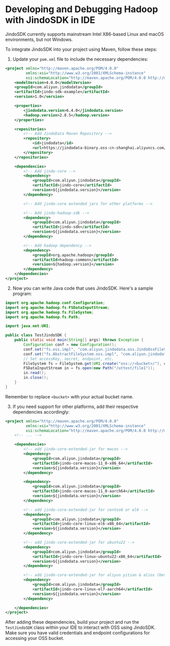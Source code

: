 # Developing and Debugging Hadoop with JindoSDK in IDE

JindoSDK currently supports mainstream Intel X86-based Linux and macOS environments, but not Windows.

To integrate JindoSDK into your project using Maven, follow these steps:

1. Update your `pom.xml` file to include the necessary dependencies:

```xml
<project xmlns="http://maven.apache.org/POM/4.0.0"
         xmlns:xsi="http://www.w3.org/2001/XMLSchema-instance"
         xsi:schemaLocation="http://maven.apache.org/POM/4.0.0 http://maven.apache.org/xsd/maven-4.0.0.xsd">
    <modelVersion>4.0.0</modelVersion>
    <groupId>com.aliyun.jindodata</groupId>
    <artifactId>jindo-sdk-example</artifactId>
    <version>1.0</version>

    <properties>
        <jindodata.version>6.4.0</jindodata.version>
        <hadoop.version>2.8.5</hadoop.version>
    </properties>

    <repositories>
        <!-- Add JindoData Maven Repository -->
        <repository>
            <id>jindodata</id>
            <url>https://jindodata-binary.oss-cn-shanghai.aliyuncs.com/mvn-repo/</url>
        </repository>
    </repositories>

    <dependencies>
        <!-- Add jindo-core -->
        <dependency>
            <groupId>com.aliyun.jindodata</groupId>
            <artifactId>jindo-core</artifactId>
            <version>${jindodata.version}</version>
        </dependency>

        <!-- Add jindo-core extended jars for other platforms -->

        <!-- Add jindo-hadoop-sdk -->
        <dependency>
            <groupId>com.aliyun.jindodata</groupId>
            <artifactId>jindo-sdk</artifactId>
            <version>${jindodata.version}</version>
        </dependency>

        <!-- Add hadoop dependency -->
        <dependency>
            <groupId>org.apache.hadoop</groupId>
            <artifactId>hadoop-common</artifactId>
            <version>${hadoop.version}</version>
        </dependency>
    </dependencies>
</project>
```

2. Now you can write Java code that uses JindoSDK. Here's a sample program:

```java
import org.apache.hadoop.conf.Configuration;
import org.apache.hadoop.fs.FSDataInputStream;
import org.apache.hadoop.fs.FileSystem;
import org.apache.hadoop.fs.Path;

import java.net.URI;

public class TestJindoSDK {
    public static void main(String[] args) throws Exception {
        Configuration conf = new Configuration();
        conf.set("fs.oss.impl", "com.aliyun.jindodata.oss.JindoOssFileSystem");
        conf.set("fs.AbstractFileSystem.oss.impl", "com.aliyun.jindodata.oss.OSS");
        // Set accessKey, secret, endpoint, etc.
        FileSystem fs = FileSystem.get(URI.create("oss://<bucket>/"), conf);
        FSDataInputStream in = fs.open(new Path("/uttest/file1"));
        in.read();
        in.close();
    }
}
```
Remember to replace `<bucket>` with your actual bucket name.

3. If you need support for other platforms, add their respective dependencies accordingly:

```xml
<project xmlns="http://maven.apache.org/POM/4.0.0"
         xmlns:xsi="http://www.w3.org/2001/XMLSchema-instance"
         xsi:schemaLocation="http://maven.apache.org/POM/4.0.0 http://maven.apache.org/xsd/maven-4.0.0.xsd">
    <!-- ... -->

    <dependencies>
        <!-- add jindo-core-extended-jar for macos -->
        <dependency>
            <groupId>com.aliyun.jindodata</groupId>
            <artifactId>jindo-core-macos-11_0-x86_64</artifactId>
            <version>${jindodata.version}</version>
        </dependency>

        <dependency>
            <groupId>com.aliyun.jindodata</groupId>
            <artifactId>jindo-core-macos-11_0-aarch64</artifactId>
            <version>${jindodata.version}</version>
        </dependency>

        <!-- add jindo-core-extended-jar for centos6 or el6 -->
        <dependency>
            <groupId>com.aliyun.jindodata</groupId>
            <artifactId>jindo-core-linux-el6-x86_64</artifactId>
            <version>${jindodata.version}</version>
        </dependency>

        <!-- add jindo-core-extended-jar for ubuntu22 -->
        <dependency>
            <groupId>com.aliyun.jindodata</groupId>
            <artifactId>jindo-core-linux-ubuntu22-x86_64</artifactId>
            <version>${jindodata.version}</version>
        </dependency>

        <!-- add jindo-core-extended-jar for aliyun yitian & alios (beta)-->
        <dependency>
            <groupId>com.aliyun.jindodata</groupId>
            <artifactId>jindo-core-linux-el7-aarch64</artifactId>
            <version>${jindodata.version}</version>
        </dependency>

    </dependencies>
</project>
```

After adding these dependencies, build your project and run the `TestJindoSDK` class within your IDE to interact with OSS using JindoSDK. Make sure you have valid credentials and endpoint configurations for accessing your OSS bucket.
